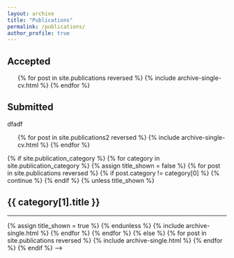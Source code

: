 ```yaml
---
layout: archive
title: "Publications"
permalink: /publications/
author_profile: true
---
```


## Accepted
<ul>{% for post in site.publications reversed %}
  {% include archive-single-cv.html %}
  {% endfor %}</ul>

## Submitted
dfadf
<ul>{% for post in site.publications2 reversed %}
  {% include archive-single-cv.html %}
  {% endfor %}</ul>
<!-- 
{% if site.author.googlescholar %}
  <div class="wordwrap">You can also find my articles on <a href="{{site.author.googlescholar}}">my Google Scholar profile</a>.</div>
{% endif %}

{% include base_path %}

<!-- New style rendering if publication categories are defined -->
{% if site.publication_category %}
  {% for category in site.publication_category  %}
    {% assign title_shown = false %}
    {% for post in site.publications reversed %}
      {% if post.category != category[0] %}
        {% continue %}
      {% endif %}
      {% unless title_shown %}
        <h2>{{ category[1].title }}</h2><hr />
        {% assign title_shown = true %}
      {% endunless %}
      {% include archive-single.html %}
    {% endfor %}
  {% endfor %}
{% else %}
  {% for post in site.publications reversed %}
    {% include archive-single.html %}
  {% endfor %}
{% endif %}
 -->


